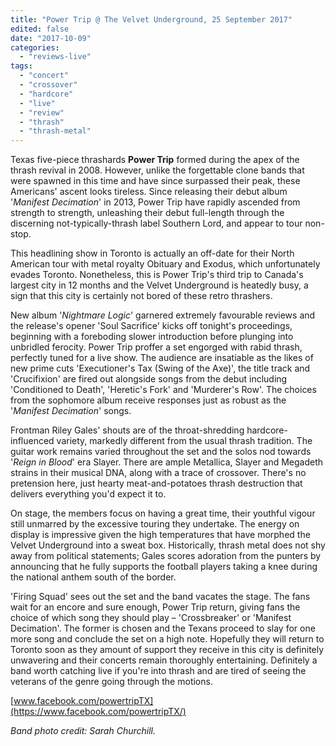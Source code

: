 ```yaml
---
title: "Power Trip @ The Velvet Underground, 25 September 2017"
edited: false
date: "2017-10-09"
categories:
  - "reviews-live"
tags:
  - "concert"
  - "crossover"
  - "hardcore"
  - "live"
  - "review"
  - "thrash"
  - "thrash-metal"
---
```


Texas five-piece thrashards **Power Trip** formed during the apex of the thrash revival in 2008. However, unlike the forgettable clone bands that were spawned in this time and have since surpassed their peak, these Americans' ascent looks tireless. Since releasing their debut album '_Manifest Decimation_' in 2013, Power Trip have rapidly ascended from strength to strength, unleashing their debut full-length through the discerning not-typically-thrash label Southern Lord, and appear to tour non-stop.

This headlining show in Toronto is actually an off-date for their North American tour with metal royalty Obituary and Exodus, which unfortunately evades Toronto. Nonetheless, this is Power Trip's third trip to Canada's largest city in 12 months and the Velvet Underground is heatedly busy, a sign that this city is certainly not bored of these retro thrashers.

New album '_Nightmare Logic_' garnered extremely favourable reviews and the release's opener 'Soul Sacrifice' kicks off tonight's proceedings, beginning with a foreboding slower introduction before plunging into unbridled ferocity. Power Trip proffer a set engorged with rabid thrash, perfectly tuned for a live show. The audience are insatiable as the likes of new prime cuts 'Executioner's Tax (Swing of the Axe)', the title track and 'Crucifixion' are fired out alongside songs from the debut including 'Conditioned to Death', 'Heretic's Fork' and 'Murderer's Row'. The choices from the sophomore album receive responses just as robust as the '_Manifest Decimation_' songs.

Frontman Riley Gales' shouts are of the throat-shredding hardcore-influenced variety, markedly different from the usual thrash tradition. The guitar work remains varied throughout the set and the solos nod towards '_Reign in Blood_' era Slayer. There are ample Metallica, Slayer and Megadeth strains in their musical DNA, along with a trace of crossover. There's no pretension here, just hearty meat-and-potatoes thrash destruction that delivers everything you'd expect it to.

On stage, the members focus on having a great time, their youthful vigour still unmarred by the excessive touring they undertake. The energy on display is impressive given the high temperatures that have morphed the Velvet Underground into a sweat box. Historically, thrash metal does not shy away from political statements; Gales scores adoration from the punters by announcing that he fully supports the football players taking a knee during the national anthem south of the border.

'Firing Squad' sees out the set and the band vacates the stage. The fans wait for an encore and sure enough, Power Trip return, giving fans the choice of which song they should play – 'Crossbreaker' or 'Manifest Decimation'. The former is chosen and the Texans proceed to slay for one more song and conclude the set on a high note. Hopefully they will return to Toronto soon as they amount of support they receive in this city is definitely unwavering and their concerts remain thoroughly entertaining. Definitely a band worth catching live if you're into thrash and are tired of seeing the veterans of the genre going through the motions.

[www.facebook.com/powertripTX](https://www.facebook.com/powertripTX/)

_Band photo credit: Sarah Churchill._
